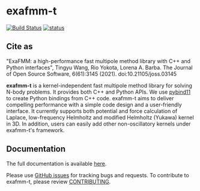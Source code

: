 # exafmm-t 

[![Build Status](https://travis-ci.com/exafmm/exafmm-t.svg?branch=master)](https://travis-ci.com/exafmm/exafmm-t)
[![status](https://joss.theoj.org/papers/0faabca7e0ef645b42d7dd72cc924ecc/status.svg)](https://joss.theoj.org/papers/0faabca7e0ef645b42d7dd72cc924ecc)

## Cite as

"ExaFMM: a high-performance fast multipole method library with C++ and Python interfaces", Tingyu Wang, Rio Yokota, Lorena A. Barba. The Journal of Open Source Software, 6(61):3145 (2021). doi:10.21105/joss.03145 

**exafmm-t** is a kernel-independent fast multipole method library for solving N-body problems.
It provides both C++ and Python APIs.
We use [pybind11](https://github.com/pybind/pybind11) to create Python bindings from C++ code.
exafmm-t aims to deliver compelling performance with a simple code design and a user-friendly interface.
It currently supports both potential and force calculation of Laplace, low-frequency Helmholtz and modified Helmholtz (Yukawa) kernel in 3D.
In addition, users can easily add other non-oscillatory kernels under exafmm-t's framework.

## Documentation

The full documentation is available [here](https://exafmm.github.io/exafmm-t).

Please use [GitHub issues](https://github.com/exafmm/exafmm-t/issues) for tracking bugs and requests.
To contribute to exafmm-t, please review [CONTRIBUTING](https://github.com/exafmm/exafmm-t/blob/master/CONTRIBUTING.md).
